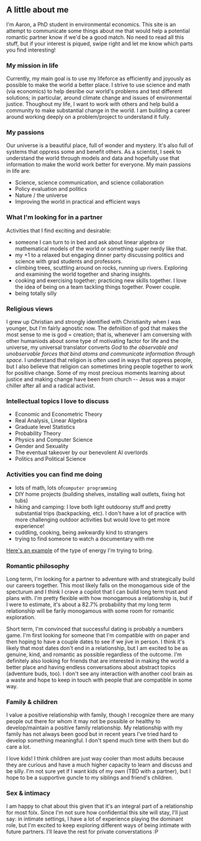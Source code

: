 
## A little about me
I'm Aaron, a PhD student in environmental economics. This site is an attempt to communicate some things about me that would help a potential romantic partner know if we'd be a good match. No need to read all this stuff, but if your interest is piqued, swipe right and let me know which parts you find interesting!

### My mission in life
Currently, my main goal is to use my lifeforce as efficiently and joyously as possible to make the world a better place. I strive to use science and math (via economics) to help desribe our world's problems and test different solutions; in particular, around climate change and issues of environmental justice. Thoughout my life, I want to work with others and help build a community to make substantial change in the world. I am building a career around working deeply on a problem/project to understand it fully.

### My passions
Our universe is a beautiful place, full of wonder and mystery. It's also full of systems that oppress some and benefit others. As a scientist, I seek to understand the world through models and data and hopefully use that information to make the world work better for everyone. My main passions in life are:
- Science, science communication, and science collaboration
- Policy evaluation and politics
- Nature / the universe
- Improving the world in practical and efficient ways

### What I'm looking for in a partner
Activities that I find exciting and desirable:
- someone I can turn to in bed and ask about linear algebra or mathematical models of the world or something super nerdy like that.
- my +1 to a relaxed but engaging dinner party discussing politics and science with grad students and professors.
- climbing trees, scuttling around on rocks, running up rivers. Exploring and examining the world together and sharing insights.
- cooking and exercising together; practicing new skills together. I love the idea of being on a team tackling things together. Power couple.
- being totally silly

### Religious views
I grew up Christian and strongly identified with Christianity when I was younger, but I'm fairly agnostic now. The defniition of god that makes the most sense to me is god = creation; that is, whenever I am conversing with other humaniods about some type of motivating factor for life and the universe, my universal translator converts *God* to *the observable and unobservable forces that bind atoms and communicate information through space*. I understand that religion is often used in ways that oppress people, but I also believe that religion can sometimes bring people together to work for positive change. Some of my most precious moments learning about justice and making change have been from church -- Jesus was a major chiller after all and a radical activist.
    
### Intellectual topics I love to discuss
- Economic and Econometric Theory
- Real Analysis, Linear Algebra
- Graduate level Statistics
- Probability Theory
- Physics and Computer Science
- Gender and Sexuality
- The eventual takeover by our benevolent AI overlords
- Politics and Political Science

### Activities you can find me doing
- lots of math, lots of`computer programming`
- DIY home projects (building shelves, installing wall outlets, fixing hot tubs)
- hiking and camping: I love both light outdoorsy stuff and pretty substantial trips (backpacking, etc). I don't have a lot of practice with more challenging outdoor activities but would love to get more experience!
- cuddling, cooking, being awkwardly kind to strangers
- trying to find someone to watch a documentary with me

[Here's an example](https://www.instagram.com/p/CPUmjyalDvz798xJzWkhjurhuaqWjRCRDg32n80/?utm_medium=copy_link)
of the type of energy I'm trying to bring.

### Romantic philosophy
Long term, I'm looking for a partner to adventure with and strategically build our careers together. This most likely falls on the monogamous side of the specturum and I think I crave a copilot that I can build long term trust and plans with. I'm pretty flexible with how monogamous a relationship is, but if I were to estimate, it's about a 82.7% probability that my long term relationship will be farily monogamous with some room for romantic exploration.

Short term, I'm convinced that successful dating is probably a numbers game. I'm first looking for someone that I'm compatible with on paper and then hoping to have a couple dates to see if we jive in person. I think it's likely that most dates don't end in a relationship, but I am excited to be as genuine, kind, and romantic as possible regardless of the outcome. I'm definitely also looking for friends that are interested in making the world a better place and having endless conversations about abstract topics (adventure buds, too). I don't see any interaction with another cool brain as a waste and hope to keep in touch with people that are compatible in some way.

### Family & children
I value a positive relationship with family, though I recognize there are many people out there for whom it may not be possible or healthy to develop/maintain a positive family relationship. My relationship with my family has not always been good but in recent years I've tried hard to develop something meaningful. I don't spend much time with them but do care a lot.

I love kids! I think children are just way cooler than most adults because they are curious and have a much higher capacity to learn and discuss and be silly. I'm not sure yet if I want kids of my own (TBD with a partner), but I hope to be a supportive guncle to my siblings and friend's children.

### Sex & intimacy 
I am happy to chat about this given that it's an integral part of a relationship for most folx. Since I'm not sure how confidential this site will stay, I'll just say: in intimate settings, I have a lot of experience playing the dominant role, but I'm excited to keep exploring different ways of being intimate with future partners. I'll leave the rest for private converstations :P
